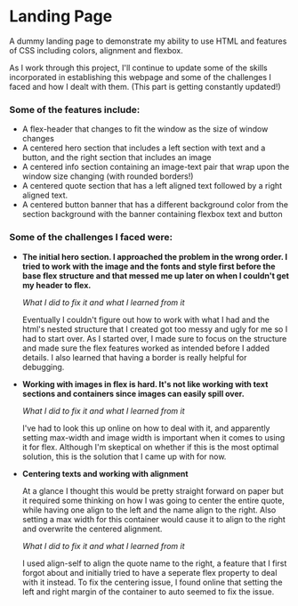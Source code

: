 # Landing Page
<p>A dummy landing page to demonstrate my ability to use HTML and features of CSS including colors, alignment and flexbox.</p>

<p>As I work through this project, I'll continue to update some of the skills incorporated in establishing this webpage and some of the challenges I faced and how I dealt with them. (This part is getting constantly updated!)</p>

<h3>Some of the features include:</h3>

<ul>
  <li>A flex-header that changes to fit the window as the size of window changes</li>
  <li>A centered hero section that includes a left section with text and a button, and the right section that includes an image</li>
  <li>A centered info section containing an image-text pair that wrap upon the window size changing (with rounded borders!)</li>
  <li>A centered quote section that has a left aligned text followed by a right aligned text.</li>
  <li>A centered button banner that has a different background color from the section background with the banner containing flexbox text and button</li>
</ul>

<h3>Some of the challenges I faced were:</h3>
<ul>
  <li><p><strong>The initial hero section. I approached the problem in the wrong order. I tried to work with the image and the fonts and style first before the base flex structure and that messed me up later on when I couldn't get my header to flex.</strong></p>

  <p><i>What I did to fix it and what I learned from it</i></p>

  <p>Eventually I couldn't figure out how to work with what I had and the html's nested structure that I created got too messy and ugly for me so I had to start over. As I started over, I made sure to focus on the structure and made sure the flex features worked as intended before I added details. I also learned that having a border is really helpful for debugging.</p></li>

  <li><p><strong>Working with images in flex is hard. It's not like working with text sections and containers since images can easily spill over.</strong></p>
  
  <p><i>What I did to fix it and what I learned from it</i></p>
  
  <p>I've had to look this up online on how to deal with it, and apparently setting max-width and image width is important when it comes to using it for flex. Although I'm skeptical on whether if this is the most optimal solution, this is the solution that I came up with for now.</p></li>

  <li><p><strong>Centering texts and working with alignment</strong></p>
  
  <p>At a glance I thought this would be pretty straight forward on paper but it required some thinking on how I was going to center the entire quote, while having one align to the left and the name align to the right. Also setting a max width for this container would cause it to align to the right and overwrite the centered alignment.</p>
  
  <p><i>What I did to fix it and what I learned from it</i></p>
  
  <p>I used align-self to align the quote name to the right, a feature that I first forgot about and initially tried to have a seperate flex property to deal with it instead. To fix the centering issue, I found online that setting the left and right margin of the container to auto seemed to fix the issue.</p></li>
  </ul>
